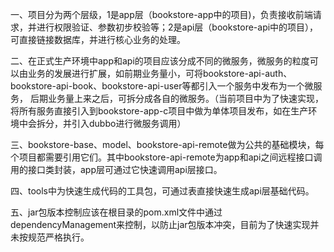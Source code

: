 一、项目分为两个层级，1是app层（bookstore-app中的项目)，负责接收前端请求，并进行权限验证、参数初步校验等；2是api层（bookstore-api中的项目），可直接链接数据库，并进行核心业务的处理。

二、在正式生产环境中app和api的项目应该分成不同的微服务，微服务的粒度可以由业务的发展进行扩展，如前期业务量小，可将bookstore-api-auth、bookstore-api-book、bookstore-api-user等都引入一个服务中发布为一个微服务，
后期业务量上来之后，可拆分成各自的微服务。（当前项目中为了快速实现，将所有服务直接引入到bookstore-app-c项目中做为单体项目发布，如在生产环境中会拆分，并引入dubbo进行微服务调用）

三、bookstore-base、model、bookstore-api-remote做为公共的基础模块，每个项目都需要引用它们。其中bookstore-api-remote为app和api之间远程接口调用的接口类封装，app层可通过它快速调用api层接口。

四、tools中为快速生成代码的工具包，可通过表直接快速生成api层基础代码。

五、jar包版本控制应该在根目录的pom.xml文件中通过dependencyManagement来控制，以防止jar包版本冲突，目前为了快速实现并未按规范严格执行。
